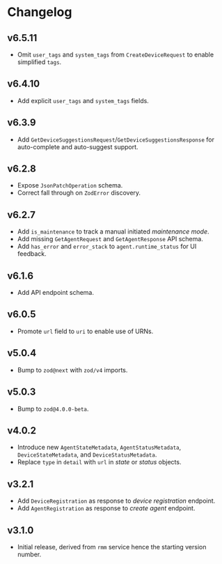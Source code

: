 # Changelog
## v6.5.11
- Omit `user_tags` and `system_tags` from `CreateDeviceRequest` to enable simplified `tags`.

## v6.4.10
- Add explicit `user_tags` and `system_tags` fields.

## v6.3.9
- Add `GetDeviceSuggestionsRequest`/`GetDeviceSuggestionsResponse` for auto-complete and auto-suggest support.

## v6.2.8
- Expose `JsonPatchOperation` schema.
- Correct fall through on `ZodError` discovery.

## v6.2.7
- Add `is_maintenance` to track a manual initiated _maintenance mode_.
- Add missing `GetAgentRequest` and `GetAgentResponse` API schema.
- Add `has_error` and `error_stack` to `agent.runtime_status` for UI feedback.

## v6.1.6
- Add API endpoint schema.

## v6.0.5
- Promote `url` field to `uri` to enable use of URNs.

## v5.0.4
- Bump to `zod@next` with `zod/v4` imports.

## v5.0.3
- Bump to `zod@4.0.0-beta`.

## v4.0.2
- Introduce new `AgentStateMetadata`, `AgentStatusMetadata`, `DeviceStateMetadata`, and `DeviceStatusMetadata`.
- Replace `type` in `detail` with `url` in _state_ or _status_ objects.

## v3.2.1
- Add `DeviceRegistration` as response to _device registration_ endpoint.
- Add `AgentRegistration` as response to _create agent_ endpoint.

## v3.1.0
- Initial release, derived from `rmm` service hence the starting version number.
